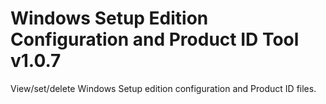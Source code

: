 # Windows Setup Edition Configuration and Product ID Tool v1.0.7
View/set/delete Windows Setup edition configuration and Product ID files.
